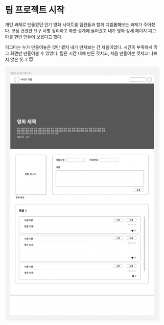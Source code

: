# 팀 프로젝트 시작

개인 과제로 만들었던 인기 영화 사이트를 팀원들과 함께 디벨롭해보는 과제가 주어졌다. 코딩 컨벤션 요구 사항 정리하고 화면 설계에 들어갔고 내가 영화 상세 페이지 피그마를 한번 만들어 보겠다고 했다.

피그마는 누가 만들어놓은 것만 봤지 내가 만져보는 건 처음이었다. 시간이 부족해서 딱 그 화면만 만들어볼 수 있었다. 짧은 시간 내에 만든 것치고, 처음 만들어본 것치고 나쁘지 않은 듯..? 😇

![피그마 이미지](../img/240501.png)
